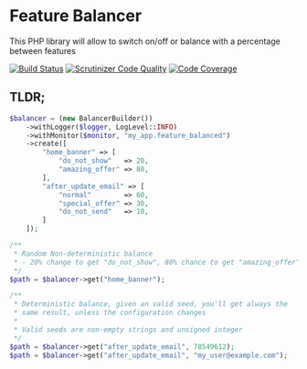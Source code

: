 # Feature Balancer
This PHP library will allow to switch on/off or balance with a percentage between features

[![Build Status](https://scrutinizer-ci.com/g/CMProductions/feature-balancer/badges/build.png?b=master&s=9fe7f6a0144ed3bea324683cdda71c6389a5237d)](https://scrutinizer-ci.com/g/CMProductions/feature-balancer/build-status/master)
[![Scrutinizer Code Quality](https://scrutinizer-ci.com/g/CMProductions/feature-balancer/badges/quality-score.png?b=master&s=2145a438dfeccbb80cb45bf07ad91c2db5497404)](https://scrutinizer-ci.com/g/CMProductions/feature-balancer/?branch=master)
[![Code Coverage](https://scrutinizer-ci.com/g/CMProductions/feature-balancer/badges/coverage.png?b=master&s=b3ebd4804862014430b2cfb73f0233a786417370)](https://scrutinizer-ci.com/g/CMProductions/feature-balancer/?branch=master)

## TLDR;
```php
$balancer = (new BalancerBuilder())
    ->withLogger($logger, LogLevel::INFO)
    ->withMonitor($monitor, "my_app.feature_balanced")
    ->create([
        "home_banner" => [
            "do_not_show"   => 20,
            "amazing_offer" => 80,
        ],
        "after_update_email" => [
            "normal"        => 60,
            "special_offer" => 30,
            "do_not_send"   => 10,
        ]
    ]);

/**
 * Random Non-deterministic balance
 * - 20% change to get "do_not_show", 80% chance to get "amazing_offer"
 */
$path = $balancer->get("home_banner");

/**
 * Deterministic balance, given an valid seed, you'll get always the 
 * same result, unless the configuration changes
 *
 * Valid seeds are non-empty strings and unsigned integer
 */
$path = $balancer->get("after_update_email", 78549612);
$path = $balancer->get("after_update_email", "my_user@example.com");
```
